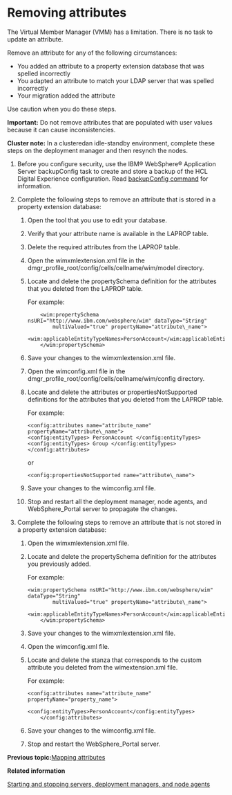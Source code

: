# Removing attributes

The Virtual Member Manager \(VMM\) has a limitation. There is no task to update an attribute.

Remove an attribute for any of the following circumstances:

-   You added an attribute to a property extension database that was spelled incorrectly
-   You adapted an attribute to match your LDAP server that was spelled incorrectly
-   Your migration added the attribute

Use caution when you do these steps.

**Important:** Do not remove attributes that are populated with user values because it can cause inconsistencies.

**Cluster note:** In a clusteredan idle-standby environment, complete these steps on the deployment manager and then resynch the nodes.

1.  Before you configure security, use the IBM® WebSphere® Application Server backupConfig task to create and store a backup of the HCL Digital Experience configuration. Read [backupConfig command](http://www-01.ibm.com/support/knowledgecenter/SSAW57_8.5.5/com.ibm.websphere.nd.multiplatform.doc/ae/rxml_backupconfig.html) for information.

2.  Complete the following steps to remove an attribute that is stored in a property extension database:

    1.  Open the tool that you use to edit your database.

    2.  Verify that your attribute name is available in the LAPROP table.

    3.  Delete the required attributes from the LAPROP table.

    4.  Open the wimxmlextension.xml file in the dmgr\_profile\_root/config/cells/cellname/wim/model directory.

    5.  Locate and delete the propertySchema definition for the attributes that you deleted from the LAPROP table.

        For example:

        ```
            <wim:propertySchema nsURI="http://www.ibm.com/websphere/wim" dataType="String"
                multiValued="true" propertyName="attribute\_name">
              <wim:applicableEntityTypeNames>PersonAccount</wim:applicableEntityTypeNames>
            </wim:propertySchema>
        ```

    6.  Save your changes to the wimxmlextension.xml file.

    7.  Open the wimconfig.xml file in the dmgr\_profile\_root/config/cells/cellname/wim/config directory.

    8.  Locate and delete the attributes or propertiesNotSupported definitions for the attributes that you deleted from the LAPROP table.

        For example:

        ```
        <config:attributes name="attribute_name" propertyName="attribute\_name">
        <config:entityTypes> PersonAccount </config:entityTypes>
        <config:entityTypes> Group </config:entityTypes>
        </config:attributes>
        
        ```

        or

        ```
        <config:propertiesNotSupported name="attribute\_name">
        ```

    9.  Save your changes to the wimconfig.xml file.

    10. Stop and restart all the deployment manager, node agents, and WebSphere\_Portal server to propagate the changes.

3.  Complete the following steps to remove an attribute that is not stored in a property extension database:

    1.  Open the wimxmlextension.xml file.

    2.  Locate and delete the propertySchema definition for the attributes you previously added.

        For example:

        ```
        <wim:propertySchema nsURI="http://www.ibm.com/websphere/wim" dataType="String"
                multiValued="true" propertyName="attribute\_name">
           <wim:applicableEntityTypeNames>PersonAccount</wim:applicableEntityTypeNames>
            </wim:propertySchema>
        ```

    3.  Save your changes to the wimxmlextension.xml file.

    4.  Open the wimconfig.xml file.

    5.  Locate and delete the stanza that corresponds to the custom attribute you deleted from the wimextension.xml file.

        For example:

        ```
        <config:attributes name="attribute_name" propertyName="property_name">
                  		<config:entityTypes>PersonAccount</config:entityTypes>
        	</config:attributes>
        ```

    6.  Save your changes to the wimconfig.xml file.

    7.  Stop and restart the WebSphere\_Portal server.



**Previous topic:**[Mapping attributes](../install/map_attributes.md)

**Related information**  


[Starting and stopping servers, deployment managers, and node agents](../admin-system/stopstart.md)

